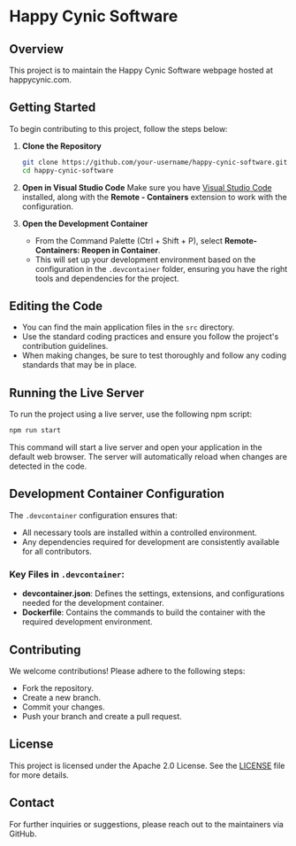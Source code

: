 # Happy Cynic Software

## Overview

This project is to maintain the Happy Cynic Software webpage hosted at happycynic.com. 

## Getting Started

To begin contributing to this project, follow the steps below:

1. **Clone the Repository**
   ```bash
   git clone https://github.com/your-username/happy-cynic-software.git
   cd happy-cynic-software
   ```

2. **Open in Visual Studio Code**
   Make sure you have [Visual Studio Code](https://code.visualstudio.com/) installed, along with the **Remote - Containers** extension to work with the configuration.

3. **Open the Development Container**
   - From the Command Palette (Ctrl + Shift + P), select **Remote-Containers: Reopen in Container**. 
   - This will set up your development environment based on the configuration in the `.devcontainer` folder, ensuring you have the right tools and dependencies for the project.

## Editing the Code

- You can find the main application files in the `src` directory.
- Use the standard coding practices and ensure you follow the project's contribution guidelines.
- When making changes, be sure to test thoroughly and follow any coding standards that may be in place.

## Running the Live Server

To run the project using a live server, use the following npm script:
```bash
npm run start
```
This command will start a live server and open your application in the default web browser. The server will automatically reload when changes are detected in the code.

## Development Container Configuration

The `.devcontainer` configuration ensures that:
- All necessary tools are installed within a controlled environment.
- Any dependencies required for development are consistently available for all contributors.

### Key Files in `.devcontainer`:
- **devcontainer.json**: Defines the settings, extensions, and configurations needed for the development container.
- **Dockerfile**: Contains the commands to build the container with the required development environment.

## Contributing

We welcome contributions! Please adhere to the following steps:
- Fork the repository.
- Create a new branch.
- Commit your changes.
- Push your branch and create a pull request.

## License

This project is licensed under the Apache 2.0 License. See the [LICENSE](LICENSE) file for more details.

## Contact

For further inquiries or suggestions, please reach out to the maintainers via GitHub.